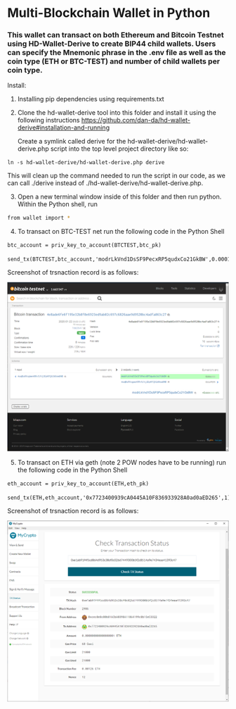 # Multi-Blockchain Wallet in Python

### This wallet can transact on both Ethereum and Bitcoin Testnet using HD-Wallet-Derive to create BIP44 child wallets. Users can specify the Mnemonic phrase in the .env file as well as the coin type (ETH or BTC-TEST) and number of child wallets per coin type. 

Install:

1) Installing pip dependencies using requirements.txt
2) Clone the hd-wallet-derive tool into this folder and install it using the following instructions https://github.com/dan-da/hd-wallet-derive#installation-and-running 

    Create a symlink called derive for the hd-wallet-derive/hd-wallet-derive.php script into the top level project
directory like so: 

```
ln -s hd-wallet-derive/hd-wallet-derive.php derive
```
This will clean up the command needed to run the script in our code, as we can call ./derive instead of ./hd-wallet-derive/hd-wallet-derive.php.

3) Open a new terminal window inside of this folder and
then run python. Within the Python shell, run 

 ```bash
 from wallet import *
```
4) To transact on BTC-TEST net run the following code in the Python Shell

```
btc_account = priv_key_to_account(BTCTEST,btc_pk)

send_tx(BTCTEST,btc_account,'modrLkVnd1DsSF9PecxRP5qudxCo21GkBW',0.0001)
```
Screenshot of trsnaction record is as follows:
<p align="center">
<img src="Images/1.png">
</p>

5) To transact on ETH via geth (note 2 POW nodes have to be running) run the following code in the Python Shell

```
eth_account = priv_key_to_account(ETH,eth_pk)

send_tx(ETH,eth_account,'0x7723400939cA0445A10F836933928A0ad0aED265',1)
```
Screenshot of trsnaction record is as follows:


<p align="center">
<img src="Images/2.png">
</p>

